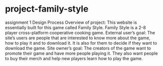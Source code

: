 # project-family-style
assignment 1 
Design Process
Overview of project: This website is essentially built for this game called Family Style. Family Style is a 2-8 player cross-platform cooperative cooking game. 
External user’s goal: The site’s users are people that are interested to know more about the game, how to play it and to download it. It is also for them to decide if they want to download the game. 
Site owner’s goal: The creators of the game want to promote their game and have more people playing it. They also want people to buy their merch and help new players learn how to play the game. 

